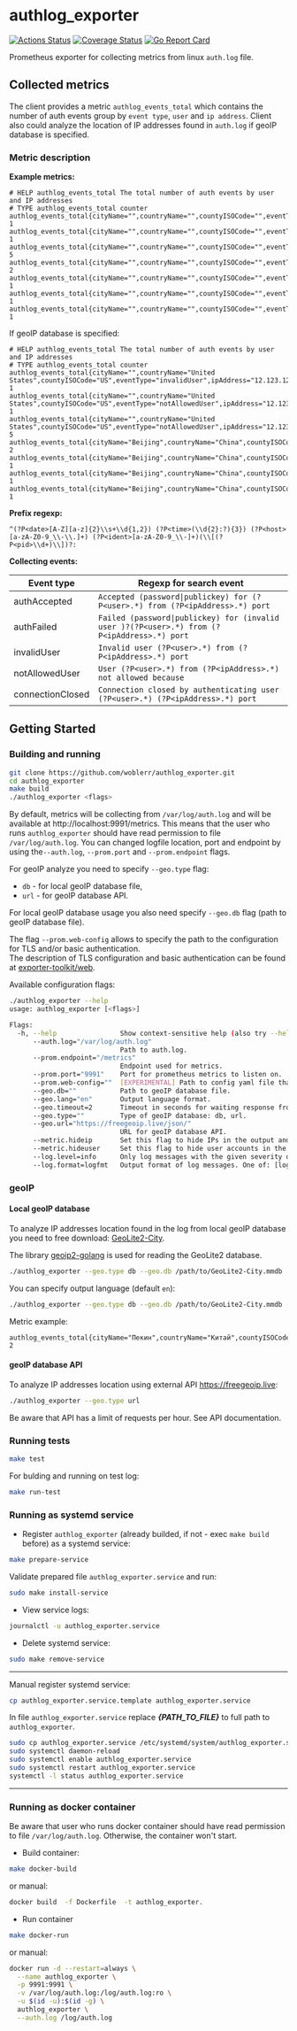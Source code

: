 # authlog_exporter

[![Actions Status](https://github.com/woblerr/authlog_exporter/workflows/build/badge.svg)](https://github.com/woblerr/authlog_exporter/actions)
[![Coverage Status](https://coveralls.io/repos/github/woblerr/authlog_exporter/badge.svg?branch=master)](https://coveralls.io/github/woblerr/authlog_exporter?branch=master)
[![Go Report Card](https://goreportcard.com/badge/github.com/woblerr/authlog_exporter)](https://goreportcard.com/report/github.com/woblerr/authlog_exporter)

Prometheus exporter for collecting metrics from linux `auth.log` file.

## Collected metrics

The client provides a metric `authlog_events_total` which contains the number of auth events group by `event type`, `user` and `ip address`. Client also could analyze the location of IP addresses found in `auth.log` if geoIP database is specified.

### Metric description

**Example metrics:**

```
# HELP authlog_events_total The total number of auth events by user and IP addresses
# TYPE authlog_events_total counter
authlog_events_total{cityName="",countryName="",countyISOCode="",eventType="invalidUser",ipAddress="12.123.12.123",user="support"} 1
authlog_events_total{cityName="",countryName="",countyISOCode="",eventType="notAllowedUser",ipAddress="12.123.12.123",user="root"} 1
authlog_events_total{cityName="",countryName="",countyISOCode="",eventType="notAllowedUser",ipAddress="12.123.123.1",user="root"} 5
authlog_events_total{cityName="",countryName="",countyISOCode="",eventType="authAccepted",ipAddress="123.123.12.12",user="testuser"} 2
authlog_events_total{cityName="",countryName="",countyISOCode="",eventType="authFailed",ipAddress="123.123.12.12",user="root"} 1
authlog_events_total{cityName="",countryName="",countyISOCode="",eventType="authFailed",ipAddress="123.123.12.123",user="root"} 1
authlog_events_total{cityName="",countryName="",countyISOCode="",eventType="connectionClosed",ipAddress="123.123.12.12",user="testuser"} 1
```

If geoIP database is specified:

```
# HELP authlog_events_total The total number of auth events by user and IP addresses
# TYPE authlog_events_total counter
authlog_events_total{cityName="",countryName="United States",countyISOCode="US",eventType="invalidUser",ipAddress="12.123.12.123",user="support"} 1
authlog_events_total{cityName="",countryName="United States",countyISOCode="US",eventType="notAllowedUser",ipAddress="12.123.12.123",user="root"} 1
authlog_events_total{cityName="",countryName="United States",countyISOCode="US",eventType="notAllowedUser",ipAddress="12.123.123.1",user="root"} 5
authlog_events_total{cityName="Beijing",countryName="China",countyISOCode="CN",eventType="authAccepted",ipAddress="123.123.12.12",user="testuser"} 2
authlog_events_total{cityName="Beijing",countryName="China",countyISOCode="CN",eventType="authFailed",ipAddress="123.123.12.12",user="root"} 1
authlog_events_total{cityName="Beijing",countryName="China",countyISOCode="CN",eventType="authFailed",ipAddress="123.123.12.123",user="root"} 1
authlog_events_total{cityName="Beijing",countryName="China",countyISOCode="CN",eventType="connectionClosed",ipAddress="123.123.12.12",user="testuser"} 1
```

**Prefix regexp:**

```
^(?P<date>[A-Z][a-z]{2}\\s+\\d{1,2}) (?P<time>(\\d{2}:?){3}) (?P<host>[a-zA-Z0-9_\\-\\.]+) (?P<ident>[a-zA-Z0-9_\\-]+)(\\[(?P<pid>\\d+)\\])?: 
```

**Collecting events:**

|Event type|Regexp for search event|
|---|---|
|authAccepted|`Accepted (password\|publickey) for (?P<user>.*) from (?P<ipAddress>.*) port`|
|authFailed|`Failed (password\|publickey) for (invalid user )?(?P<user>.*) from (?P<ipAddress>.*) port`|
|invalidUser|`Invalid user (?P<user>.*) from (?P<ipAddress>.*) port`|
|notAllowedUser|`User (?P<user>.*) from (?P<ipAddress>.*) not allowed because`|
|connectionClosed|`Connection closed by authenticating user (?P<user>.*) (?P<ipAddress>.*) port`|

## Getting Started

### Building and running

```bash
git clone https://github.com/woblerr/authlog_exporter.git
cd authlog_exporter
make build
./authlog_exporter <flags>
```

By default, metrics will be collecting from `/var/log/auth.log` and will be available at http://localhost:9991/metrics. This means that the user who runs `authlog_exporter` should have read permission to file `/var/log/auth.log`. You can changed logfile location, port and endpoint by using the`--auth.log`, `--prom.port` and `--prom.endpoint` flags.

For geoIP analyze you need to specify `--geo.type` flag:
* `db` - for local geoIP database file,
* `url` - for geoIP database API.

For local geoIP database usage you also need specify `--geo.db` flag (path to geoIP database file).

The flag `--prom.web-config` allows to specify the path to the configuration for TLS and/or basic authentication.<br>
The description of TLS configuration and basic authentication can be found at [exporter-toolkit/web](https://github.com/prometheus/exporter-toolkit/blob/v0.7.1/docs/web-configuration.md).

Available configuration flags:

```bash
./authlog_exporter --help
usage: authlog_exporter [<flags>]

Flags:
  -h, --help                Show context-sensitive help (also try --help-long and --help-man).
      --auth.log="/var/log/auth.log"  
                            Path to auth.log.
      --prom.endpoint="/metrics"  
                            Endpoint used for metrics.
      --prom.port="9991"    Port for prometheus metrics to listen on.
      --prom.web-config=""  [EXPERIMENTAL] Path to config yaml file that can enable TLS or authentication.
      --geo.db=""           Path to geoIP database file.
      --geo.lang="en"       Output language format.
      --geo.timeout=2       Timeout in seconds for waiting response from geoIP database API.
      --geo.type=""         Type of geoIP database: db, url.
      --geo.url="https://freegeoip.live/json/"  
                            URL for geoIP database API.
      --metric.hideip       Set this flag to hide IPs in the output and therefore drastically reduce the amount of metrics published.
      --metric.hideuser     Set this flag to hide user accounts in the output and therefore drastically reduce the amount of metrics published.
      --log.level=info      Only log messages with the given severity or above. One of: [debug, info, warn, error]
      --log.format=logfmt   Output format of log messages. One of: [logfmt, json]
```

### geoIP

#### Local geoIP database

To analyze IP addresses location found in the log from local geoIP database you need to free download: [GeoLite2-City](https://dev.maxmind.com/geoip/geoip2/geolite2/).

The library [geoip2-golang](https://github.com/oschwald/geoip2-golang) is used for reading the GeoLite2 database.

```bash
./authlog_exporter --geo.type db --geo.db /path/to/GeoLite2-City.mmdb
```

Уou can specify output language (default `en`):

```bash
./authlog_exporter --geo.type db --geo.db /path/to/GeoLite2-City.mmdb --geo.lang ru
```

Metric example:

```
authlog_events_total{cityName="Пекин",countryName="Китай",countyISOCode="CN",eventType="authAccepted",ipAddress="123.123.12.12",user="testuser"} 2
```

#### geoIP database API

To analyze IP addresses location using external API https://freegeoip.live:

```bash
./authlog_exporter --geo.type url
```

Be aware that API has a limit of requests per hour. See API documentation.

### Running tests

```bash
make test
```

For bulding and running on test log:

```bash
make run-test
```

### Running as systemd service

* Register `authlog_exporter` (already builded, if not - exec `make build` before) as a systemd service:

```bash
make prepare-service
```

Validate prepared file `authlog_exporter.service` and run:

```bash
sudo make install-service
```

* View service logs:

```bash
journalctl -u authlog_exporter.service
```

* Delete systemd service:

```bash
sudo make remove-service
```

---
Manual register systemd service:

```bash
cp authlog_exporter.service.template authlog_exporter.service
```

In file `authlog_exporter.service` replace ***{PATH_TO_FILE}*** to full path to `authlog_exporter`.

```bash
sudo cp authlog_exporter.service /etc/systemd/system/authlog_exporter.service
sudo systemctl daemon-reload
sudo systemctl enable authlog_exporter.service
sudo systemctl restart authlog_exporter.service
systemctl -l status authlog_exporter.service
```

---

### Running as docker container

Be aware that user who runs docker container should have read permission to file `/var/log/auth.log`. Otherwise, the container won't start.

* Build container:

```bash
make docker-build
```

or manual:

```bash
docker build  -f Dockerfile  -t authlog_exporter.
```

* Run container

```bash
make docker-run
```

or manual:

```bash
docker run -d --restart=always \
  --name authlog_exporter \
  -p 9991:9991 \
  -v /var/log/auth.log:/log/auth.log:ro \
  -u $(id -u):$(id -g) \
  authlog_exporter \
  --auth.log /log/auth.log
```
